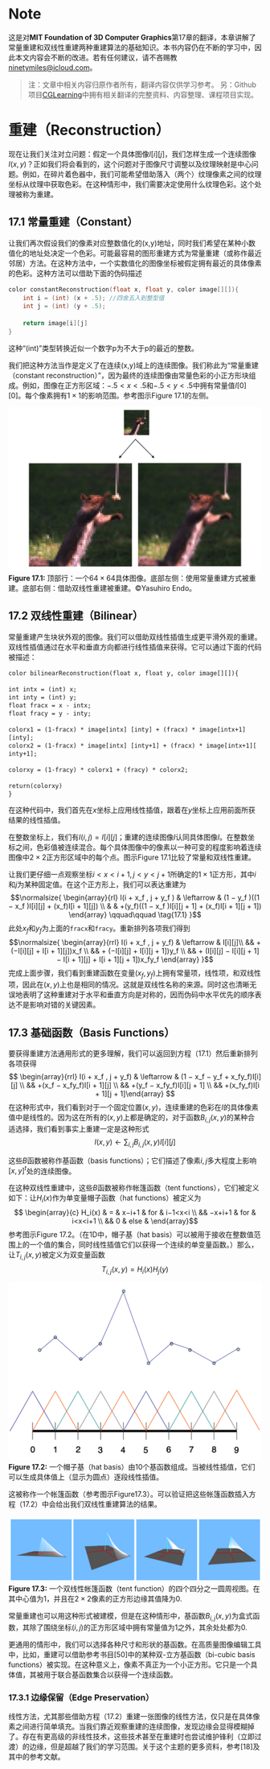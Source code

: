 # Note
这是对**MIT Foundation of 3D Computer Graphics**第17章的翻译，本章讲解了常量重建和双线性重建两种重建算法的基础知识。本书内容仍在不断的学习中，因此本文内容会不断的改进。若有任何建议，请不吝赐教<ninetymiles@icloud.com>。 

> 注：文章中相关内容归原作者所有，翻译内容仅供学习参考。
> 另：Github项目[CGLearning](https://github.com/nintymiles/CGLearning)中拥有相关翻译的完整资料、内容整理、课程项目实现。

# 重建（Reconstruction）
现在让我们关注对立问题：假定一个具体图像$I[i][j]$，我们怎样生成一个连续图像$I(x,y)$？正如我们将会看到的，这个问题对于图像尺寸调整以及纹理映射是中心问题。例如，在碎片着色器中，我们可能希望借助落入（两个）纹理像素之间的纹理坐标从纹理中获取色彩。在这种情形中，我们需要决定使用什么纹理色彩。这个处理被称为重建。

## 17.1 常量重建（Constant）
让我们再次假设我们的像素对应整数值化的(x,y)地址，同时我们希望在某种小数值化的地址处决定一个色彩。可能最容易的图形重建方式为常量重建（或称作最近邻居）方法。在这种方法中，一个实数值化的图像坐标被假定拥有最近的具体像素的色彩。这种方法可以借助下面的伪码描述

```c
color constantReconstruction(float x, float y, color image[][]){ 
	int i = (int) (x + .5); //四舍五入到整型值
	int j = (int) (y + .5);  
	
	return image[i][j] 
}
```
这种“(int)”类型转换近似一个数字p为不大于p的最近的整数。

我们把这种方法当作是定义了在连续(x,y)域上的连续图像。我们称此为“常量重建（constant reconstruction）”，因为最终的连续图像由常量色彩的小正方形块组成。例如，图像在正方形区域：$−.5 < x < .5$和$−.5 < y < .5$中拥有常量值$I[0][0]$。每个像素拥有$1\times1$的影响范围。参考图示$\text{Figure 17.1}$的左侧。

![Figure17.1](media/Figure17.1.png)
**Figure 17.1:** 顶部行：一个$64\times64$具体图像。底部左侧：使用常量重建方式被重建。底部右侧：借助双线性重建被重建。©️Yasuhiro Endo。

## 17.2 双线性重建（Bilinear）
常量重建产生块状外观的图像。我们可以借助双线性插值生成更平滑外观的重建。双线性插值通过在水平和垂直方向都进行线性插值来获得。它可以通过下面的代码被描述：

```
color bilinearReconstruction(float x, float y, color image[][]){

int intx = (int) x; 
int inty = (int) y; 
float fracx = x - intx; 
float fracy = y - inty;

colorx1 = (1-fracx) * image[intx] [inty] + (fracx) * image[intx+1][inty]; 
colorx2 = (1-fracx) * image[intx] [inty+1] + (fracx) * image[intx+1][ inty+1];

colorxy = (1-fracy) * colorx1 + (fracy) * colorx2;

return(colorxy)
}
```
在这种代码中，我们首先在$x$坐标上应用线性插值，跟着在$y$坐标上应用前面所获结果的线性插值。

在整数坐标上，我们有$I(i, j) = I[i][j]$；重建的连续图像$I$认同具体图像$I$。在整数坐标之间，色彩值被连续混合。每个具体图像中的像素以一种可变的程度影响着连续图像中$2\times2$正方形区域中的每个点。图示$\text{Figure 17.1}$比较了常量和双线性重建。

让我们更仔细一点观察坐标$i < x < i + 1, j < y < j + 1$所确定的$1\times1$正方形，其中$i$和$j$为某种固定值。在这个正方形上，我们可以表达重建为
$$\normalsize{ \begin{array}{rl}
I(i + x_f , j + y_f ) & \leftarrow  & (1 − y_f )((1 − x_f )I[i][j] + (x_f)I[i + 1][j])  \\
 & & +(y_f)((1 − x_f )I[i][j + 1] + (x_f)I[i + 1][j + 1]) 
\end{array} \qquad\qquad \tag{17.1} }$$
此处$x_f$和$y_f$为上面的`fracx`和`fracy`。重新排列各项我们得到
$$\normalsize{ \begin{array}{rrl}
I(i + x_f , j + y_f) & \leftarrow & I[i][j]\\
&& + (−I[i][j] + I[i + 1][j])x_f \\
&& + (−I[i][j] + I[i][j + 1])y_f \\
&& + (I[i][j] − I[i][j + 1] − I[i + 1][j] + I[i + 1][j + 1])x_fy_f
\end{array} }$$
完成上面步骤，我们看到重建函数在变量$(x_f,y_f)$上拥有常量项，线性项，和双线性项，因此在$(x,y)$上也是相同的情况。这就是双线性名称的来源。同时这也清晰无误地表明了这种重建对于水平和垂直方向是对称的，因而伪码中水平优先的顺序表达不是影响对错的关键因素。

## 17.3 基础函数（Basis Functions）
要获得重建方法通用形式的更多理解，我们可以返回到方程（17.1）然后重新排列各项获得
$$
 \begin{array}{rrl}
I(i + x_f , j + y_f) & \leftarrow & (1 − x_f − y_f + x_fy_f)I[i][j] \\
&& +(x_f − x_fy_f)I[i + 1][j] \\
&& +(y_f − x_fy_f)I[i][j + 1] \\
&& +(x_fy_f)I[i + 1][j + 1]\end{array} 
$$
在这种形式中，我们看到对于一个固定位置$(x,y)$，连续重建的色彩在$I$的具体像素值中是线性的。因为这在所有的$(x,y)$上都是确定的，对于函数$B_{i,j}(x,y)$的某种合适选择，我们看到事实上重建一定是这种形式 
$$
I(x, y) \leftarrow \sum_{i,j}B_{i,j}(x, y)I[i][j] \tag{17.2}
$$

这些$B$函数被称作基函数（basis functions）；它们描述了像素$i,j$多大程度上影响$[x,y]^t$处的连续图像。

在这种双线性重建中，这些$B$函数被称作帐篷函数（tent functions），它们被定义如下：让$H_i(x)$作为单变量帽子函数（hat functions）被定义为
$$ \begin{array}{c}
H_i(x) & =  & x−i+1  & for & i−1<x<i  \\
				&& −x+i+1 & for & i<x<i+1 \\
				&& 0  & else &
\end{array}$$
参考图示$\text{Figure 17.2}$。（在1D中，帽子基（hat basis）可以被用于接收在整数值范围上的一个值的集合，同时线性插值它们以获得一个连续的单变量函数。）那么，让$T_{i,j}(x,y)$被定义为双变量函数
$$T_{i,j}(x, y) = H_i(x)H_j(y)$$

![Figure17.2](media/Figure17.2.png)
**Figure 17.2:** 一个帽子基（hat basis）由10个基函数组成。当被线性插值，它们可以生成具体值上（显示为圆点）逐段线性插值。

这被称作一个帐篷函数（参考图示$\text{Figure17.3}$）。可以验证把这些帐篷函数插入方程（17.2）中会给出我们双线性重建算法的结果。

![Figure17.3](media/Figure17.3.png)
**Figure 17.3:** 一个双线性帐篷函数（tent function）的四个四分之一圆周视图。在其中心值为1，并且在$2\times2$像素的正方形边缘其值降为0.

常量重建也可以用这种形式被建模，但是在这种情形中，基函数$B_{i,j}(x,y)$为盒式函数，其除了围绕坐标$(i,j)$的正方形区域中拥有常量值为1之外，其余处处都为0.

更通用的情形中，我们可以选择各种尺寸和形状的基函数。在高质量图像编辑工具中，比如，重建可以借助参考书目[50]中的某种双-立方基函数（bi-cubic basis functions）被实现。在这种意义上，像素不真正为一个小正方形。它只是一个具体值，其被用于联合基函数集合以获得一个连续函数。


### 17.3.1 边缘保留（Edge Preservation）
线性方法，尤其那些借助方程（17.2）重建一张图像的线性方法，仅只是在具体像素之间进行简单填充。当我们靠近观察重建的连续图像，发现边缘会显得模糊掉了。存在有更高级的非线性技术，这些技术甚至在重建时也尝试维护锋利（立即过渡）的边缘，但是超越了我们的学习范围。关于这个主题的更多资料，参考$[18]$及其中的参考文献。


